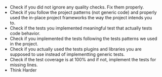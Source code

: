 - Check if you did not ignore any quality checks. Fix them properly.
- Check if you follow the project patterns (not generic code) and properly used the in-place project frameworks the way the project intends you to.
- Check if the tests you implemented meaningful test that actually tests code behavior.
- Check if you implemented the tests following the tests patterns we used in the project.
- Check if you actually used the tests plugins and libraries you are supposed to use instead of implementting generic tests.
- Check if the test coverage is at 100% and if not, implement the tests for missing lines.
- Think Harder
